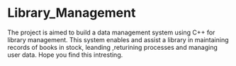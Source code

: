 # Library_Management
The project is aimed to build a data management system using C++ for library management.
This system enables and assist a library in maintaining records of books in stock, leanding ,returining processes and managing user data.
Hope you find this intresting.

